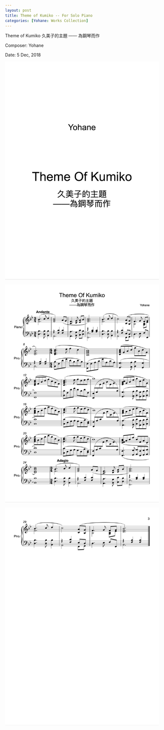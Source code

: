 ```yaml
---
layout: post
title: Theme of Kumiko -- For Solo Piano
categories: [Yohane: Works Collection]
---
```

Theme of Kumiko 久美子的主題 —— 為鋼琴而作

Composer: Yohane

Date: 5 Dec, 2018

![photo](/assets/Theme-Of-Kumiko/1.png)

![photo](/assets/Theme-Of-Kumiko/2.png)

![photo](/assets/Theme-Of-Kumiko/3.png)